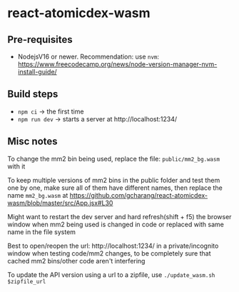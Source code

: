 # react-atomicdex-wasm

## Pre-requisites

- NodejsV16 or newer. Recommendation: use `nvm`: https://www.freecodecamp.org/news/node-version-manager-nvm-install-guide/

## Build steps

- `npm ci` -> the first time
- `npm run dev` -> starts a server at http://localhost:1234/

## Misc notes

To change the mm2 bin being used, replace the file: `public/mm2_bg.wasm` with it

To keep multiple versions of mm2 bins in the public folder and test them one by one, make sure all of them have different names, then replace the name `mm2_bg.wasm` at https://github.com/gcharang/react-atomicdex-wasm/blob/master/src/App.jsx#L30

Might want to restart the dev server and hard refresh(shift + f5) the browser window when mm2 being used is changed in code or replaced with same name in the file system

Best to open/reopen the url: http://localhost:1234/ in a private/incognito window when testing code/mm2 changes, to be completely sure that cached mm2 bins/other code aren't interfering

To update the API version using a url to a zipfile, use `./update_wasm.sh $zipfile_url`
